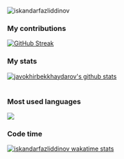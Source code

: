 <p align="left"> <img src="https://komarev.com/ghpvc/?username=iskandarfazliddinov&label=Profile%20views&color=0e75b6&style=flat" alt="iskandarfazliddinov" /> </p>

### My contributions
[![GitHub Streak](https://github-readme-streak-stats.herokuapp.com?user=iskandarfazliddinov&theme=react)](https://git.io/streak-stats)
<br/>
### My stats
[![javokhirbekkhaydarov's github stats](https://github-readme-stats.vercel.app/api?username=javokhirbekkhaydarov&show_icons=true&theme=react)](https://github.com/javokhirbekkhaydarov/github-readme-stats) <br/><br/>

### Most used languages
![ ](https://github-readme-stats.vercel.app/api/top-langs/?username=iskandarfazliddinov&show_icons=true&theme=react)


### Code time
[![iskandarfazliddinov wakatime stats](https://github-readme-stats.vercel.app/api/wakatime?username=iskandarfazliddinov&show_icons=true&theme=react)](https://github.com/iskandarfazliddinov/github-readme-stats)
<br/>




